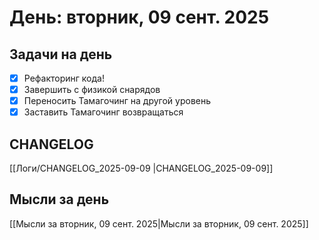 # День: вторник, 09 сент. 2025

## Задачи на день

- [x] Рефакторинг кода!
- [x] Завершить с физикой снарядов
- [x] Переносить Тамагочинг на другой уровень
- [x] Заставить Тамагочинг возвращаться

## CHANGELOG

[[Логи/CHANGELOG_2025-09-09 |CHANGELOG_2025-09-09]]

## Мысли за день
[[Мысли за вторник, 09 сент. 2025|Мысли за вторник, 09 сент. 2025]]